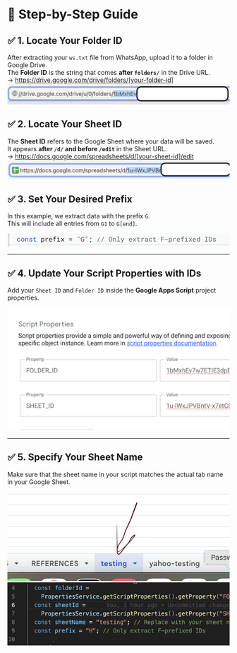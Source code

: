 # 🧭 Step-by-Step Guide

## ✅ 1. Locate Your **Folder ID**

After extracting your `ws.txt` file from WhatsApp, upload it to a folder in Google Drive.  
The **Folder ID** is the string that comes **after `folders/`** in the Drive URL.<br>
→ https://drive.google.com/drive/folders/[your-folder-id]
![Guide Screenshot](./assets/img//generalFlow/folderID.png)

## ✅ 2. Locate Your **Sheet ID**

The **Sheet ID** refers to the Google Sheet where your data will be saved.  
It appears **after `/d/` and before `/edit`** in the Sheet URL.<br>
→ https://docs.google.com/spreadsheets/d/[your-sheet-id]/edit
![Guide Screenshot](./assets/img//generalFlow/sheetID.png)

## ✅ 3. Set Your **Desired Prefix**

In this example, we extract data with the prefix `G`.  
This will include all entries from `G1` to `G[end]`.

![Prefix G Example](./assets/img/generalFlow/prefixG.png)

---

## ✅ 4. Update Your **Script Properties** with IDs

Add your `Sheet ID` and `Folder ID` inside the **Google Apps Script** project properties.

![Script Properties](./assets/img/generalFlow/scriptProperties.png)

---

## ✅ 5. Specify Your **Sheet Name**

Make sure that the sheet name in your script matches the actual tab name in your Google Sheet.

![Sheet Name Setup](./assets/img/generalFlow/sheetName.png)  
![Sheet Name Confirmation](./assets/img/generalFlow/sheetName1.png)
